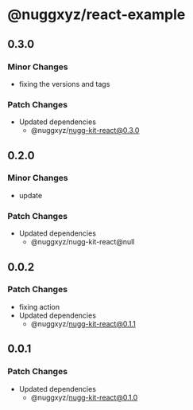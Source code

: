 # @nuggxyz/react-example

## 0.3.0

### Minor Changes

-   fixing the versions and tags

### Patch Changes

-   Updated dependencies
    -   @nuggxyz/nugg-kit-react@0.3.0

## 0.2.0

### Minor Changes

-   update

### Patch Changes

-   Updated dependencies
    -   @nuggxyz/nugg-kit-react@null

## 0.0.2

### Patch Changes

-   fixing action
-   Updated dependencies
    -   @nuggxyz/nugg-kit-react@0.1.1

## 0.0.1

### Patch Changes

-   Updated dependencies
    -   @nuggxyz/nugg-kit-react@0.1.0
